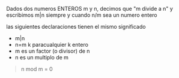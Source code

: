 Dados dos numeros ENTEROS m y n, decimos que "m divide a n" y escribimos m|n siempre y cuando n/m sea un numero entero

las siguientes declaraciones tienen el mismo significado

- m|n
- n=m k paracualquier k entero
- m es un factor (o divisor) de n
- n es un multiplo de m

> n mod m = 0 

